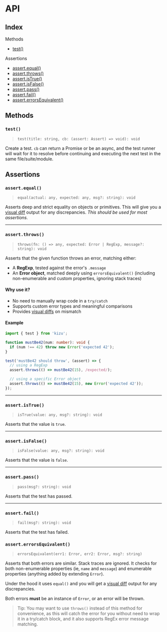 # API

## Index

Methods

- [test()](#test)

Assertions

- [assert.equal()](#assertequal)
- [assert.throws()](#assertthrows)
- [assert.isTrue()](#assertistrue)
- [assert.isFalse()](#assertisfalse)
- [assert.pass()](#assertpass)
- [assert.fail()](#assertfail)
- [assert.errorsEquivalent()](#errorsequivalenterr1-any-err2-any-msg-string)

## Methods

### `test()`

> `test(title: string, cb: (assert: Assert) => void): void`

Create a test. `cb` can return a Promise or be an async, and the test runner will wait for it to resolve before continuing and executing the next test in the same file/suite/module.

## Assertions

### `assert.equal()`

> `equal(actual: any, expected: any, msg?: string): void`

Asserts deep and strict equality on objects or primitives. This will give you a [visual diff](/docs/visualDiff.md) output for any discrepancies. _This should be used for most assertions._

---

### `assert.throws()`

> `throws(fn: () => any, expected: Error | RegExp, message?: string): void`

Asserts that the given function throws an error, matching either:

- A **RegExp**, tested against the error's `.message`
- An **Error object**, matched deeply using `errorsEquivalent()` (including non-enumerable and custom properties, ignoring stack traces)

#### Why use it?

- No need to manually wrap code in a `try/catch`
- Supports custom error types and meaningful comparisons
- Provides [visual diffs](/docs/visualDiff.md) on mismatch

#### Example

```ts
import { test } from 'kizu';

function mustBe42(num: number): void {
  if (num !== 42) throw new Error('expected 42');
}

test('mustBe42 should throw', (assert) => {
  // using a RegExp
  assert.throws(() => mustBe42(15), /expected/);

  // using a specific Error object
  assert.throws(() => mustBe42(15), new Error('expected 42'));
});
```
---

### `assert.isTrue()`

> `isTrue(value: any, msg?: string): void`

Asserts that the value is `true`.

---

### `assert.isFalse()`

> `isFalse(value: any, msg?: string): void`

Asserts that the value is `false`.

---

### `assert.pass()`

> `pass(msg?: string): void`

Asserts that the test has passed.

---

### `assert.fail()`

> `fail(msg?: string): void`

Asserts that the test has failed.

### `assert.errorsEquivalent()`

> `errorsEquivalent(err1: Error, err2: Error, msg?: string)`

Asserts that both errors are similar. Stack traces are ignored. It checks for both non-enumerable properties
(ie, `name` and `message`) and enumerable properties (anything added by extending `Error`).

Under the hood it uses `equal()` and you will get a [visual diff](/docs/visualDiff.md) output for any discrepancies.

Both errors **must** be an instance of `Error`, or an error will be thrown.

> Tip: You may want to use `throws()` instead of this method for convenience, as this will catch the error for you without need to wrap it in a try/catch block, and it also supports RegEx error message matching.